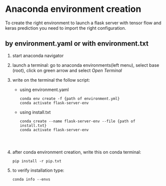 # Anaconda environment creation

To create the right environment to launch a flask server with tensor flow and keras prediction you need to import the right configuration. 

##  by environment.yaml or with environment.txt

1. start anaconda navigator

2. launch a terminal: go to anaconda environments(left menu), select base (root), click on green arrow and select *Open Terminal*

3. write on the terminal the follow script: 
	
   - using environment.yaml
   
     ```
     conda env create -f {path of environment.yml}
     conda activate flask-server-env
     ```
   
   - using install.txt
   
     ```
     conda create --name flask-server-env --file {path of install.txt}
     conda activate flask-server-env
   ```
     
     
   
4. after conda environment creation, write this on conda terminal:

   ```
   pip install -r pip.txt
   ```

   

5. to verify installation type: 

   ```
   conda info --envs
   ```